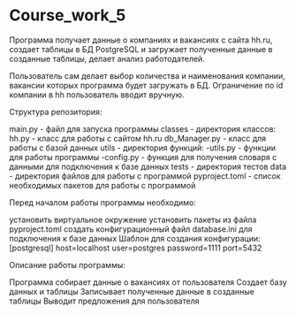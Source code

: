 # Course_work_5

Программа получает данные о компаниях и вакансиях с сайта hh.ru, создает таблицы в БД PostgreSQL и загружает полученные данные в созданные таблицы, делает анализ работодателей.

Пользователь сам делает выбор количества и наименования компании, вакансии которых программа будет загружать в БД. Ограничение по id компании в hh пользователь вводит вручную.

Структура репозитория:

main.py - файл для запуска программы
classes - директория классов: hh.py - класс для работы с сайтом hh.ru db_Manager.py - класс для работы с базой данных
utils - директория функций: 
-utils.py - функции для работы программы 
-config.py - функция для получения словаря с данными для подключения к базе данных
tests - директория тестов
data - директория файлов для работы с программой
pyproject.toml - список необходимых пакетов для работы с программой


Перед началом работы программы необходимо:

установить виртуальное окружение
установить пакеты из файла pyproject.toml
создать конфигурационный файл database.ini для подключения к базе данных Шаблон для создания конфигурации: 
[postgresql] 
host=localhost 
user=postgres 
password=1111 
port=5432


Описание работы программы:

Программа собирает данные о вакансиях от пользователя
Создает базу данных и таблицы
Записывает полученные данные в созданные таблицы
Выводит предложения для пользователя
